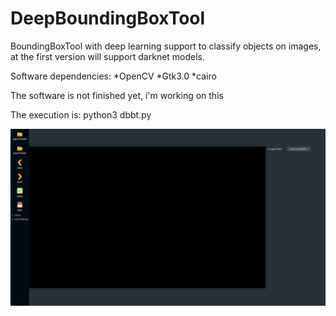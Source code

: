 # DeepBoundingBoxTool
BoundingBoxTool with deep learning support to classify objects on images, at the first version will support darknet models.

Software dependencies:
*OpenCV
*Gtk3.0
*cairo

The software is not finished yet, i'm working on this

The execution is:
python3 dbbt.py


![Alt text](images/advance1.png)
